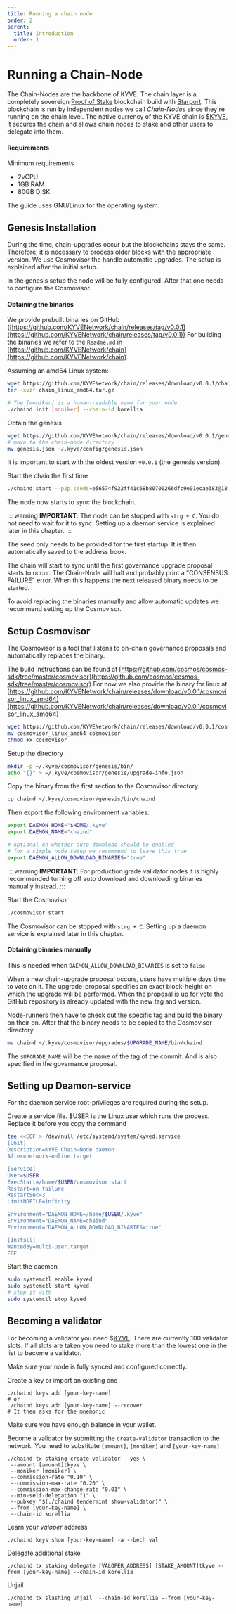 ```yaml
---
title: Running a chain node
order: 2
parent:
  title: Introduction
  order: 1
---
```


# Running a Chain-Node

The Chain-Nodes are the backbone of KYVE. The chain layer is a 
completely sovereign [Proof of Stake](https://en.wikipedia.org/wiki/Proof_of_stake)
blockchain build with [Starport](https://starport.com/). This 
blockchain is run by independent nodes we call _Chain-Nodes_ 
since they're running on the chain level. The native currency 
of the KYVE chain is $[KYVE](/basics/kyve.md), it secures the chain 
and allows chain nodes to stake and other users to delegate into them.


#### Requirements

Minimum requirements

- 2vCPU
- 1GB RAM
- 80GB DISK

The guide uses GNU/Linux for the operating system.

## Genesis Installation

During the time, chain-upgrades occur but the blockchains stays the same.
Therefore, it is necessary to process older blocks with the appropriate version.
We use Cosmovisor the handle automatic upgrades. The setup is explained after
the initial setup.

In the genesis setup the node will be fully configured. After that one needs to configure
the Cosmovisor.

#### Obtaining the binaries

We provide prebuilt binaries on GitHub ([https://github.com/KYVENetwork/chain/releases/tag/v0.0.1](https://github.com/KYVENetwork/chain/releases/tag/v0.0.1))
For building the binaries we refer to the `Readme.md` in [https://github.com/KYVENetwork/chain](https://github.com/KYVENetwork/chain).

Assuming an amd64 Linux system:
```bash
wget https://github.com/KYVENetwork/chain/releases/download/v0.0.1/chain_linux_amd64.tar.gz
tar -xvzf chain_linux_amd64.tar.gz

# The [moniker] is a human-readable name for your node
./chaind init [moniker] --chain-id korellia
```

Obtain the genesis
```bash
wget https://github.com/KYVENetwork/chain/releases/download/v0.0.1/genesis.json
# move to the chain-node directory
mv genesis.json ~/.kyve/config/genesis.json
```

It is important to start with the oldest version `v0.0.1` (the genesis version).

Start the chain the first time
```bash
./chaind start --p2p.seeds=e56574f922ff41c68b80700266dfc9e01ecae383@18.156.198.41:26656
```

The node now starts to sync the blockchain.

::: warning
**IMPORTANT**:
The node can be stopped with `strg + C`. You do not need to wait for it to sync. Setting up a daemon service is explained later in this chapter.
:::


The seed only needs to be provided for the first startup.
It is then automatically saved to the address book.

The chain will start to sync until the first governance upgrade
proposal starts to occur. The Chain-Node will halt and probably print a
"CONSENSUS FAILURE" error. When this happens the next released binary
needs to be started.

To avoid replacing the binaries manually and allow automatic updates
we recommend setting up the Cosmovisor.

## Setup Cosmovisor

The Cosmovisor is a tool that listens to on-chain governance proposals
and automatically replaces the binary.

The build instructions can be found at [https://github.com/cosmos/cosmos-sdk/tree/master/cosmovisor](https://github.com/cosmos/cosmos-sdk/tree/master/cosmovisor)
For now we also provide the binary for linux at [https://github.com/KYVENetwork/chain/releases/download/v0.0.1/cosmovisor_linux_amd64](https://github.com/KYVENetwork/chain/releases/download/v0.0.1/cosmovisor_linux_amd64)

```bash
wget https://github.com/KYVENetwork/chain/releases/download/v0.0.1/cosmovisor_linux_amd64
mv cosmovisor_linux_amd64 cosmovisor
chmod +x cosmovisor
```

Setup the directory
```bash
mkdir -p ~/.kyve/cosmovisor/genesis/bin/
echo "{}" > ~/.kyve/cosmovisor/genesis/upgrade-info.json
```

Copy the binary from the first section to the Cosmovisor directory.
```bash
cp chaind ~/.kyve/cosmovisor/genesis/bin/chaind
```

Then export the following environment variables:

```bash
export DAEMON_HOME="$HOME/.kyve"
export DAEMON_NAME="chaind"

# optional on whether auto-download should be enabled
# for a simple node setup we recommend to leave this true
export DAEMON_ALLOW_DOWNLOAD_BINARIES="true"
```
::: warning
**IMPORTANT**: For production grade validator nodes it is highly recommended turning off auto download and downloading binaries manually instead.
:::

Start the Cosmovisor
```bash
./cosmovisor start
```

The Cosmovisor can be stopped with `strg + C`. Setting up a daemon service is explained later in this chapter.


#### Obtaining binaries manually

This is needed when `DAEMON_ALLOW_DOWNLOAD_BINARIES` is set to `false`.

When a new chain-upgrade proposal occurs, users have multiple days time to vote on it.
The upgrade-proposal specifies an exact block-height on which the upgrade will be performed.
When the proposal is up for vote the GitHub repository is already updated with the new tag and version.

Node-runners then have to check out the specific tag and build the binary on their on.
After that the binary needs to be copied to the Cosmovisor directory.

```bash
mv chaind ~/.kyve/cosmovisor/upgrades/$UPGRADE_NAME/bin/chaind
```
The `$UPGRADE_NAME` will be the name of the tag of the commit. And is also specified 
in the governance proposal.


## Setting up Deamon-service

For the daemon service root-privileges are required during the setup.

Create a service file.
$USER is the Linux user which runs the process. Replace it before you copy the command

```bash
tee <<EOF > /dev/null /etc/systemd/system/kyved.service
[Unit]
Description=KYVE Chain-Node daemon
After=network-online.target

[Service]
User=$USER
ExecStart=/home/$USER/cosmovisor start
Restart=on-failure
RestartSec=3
LimitNOFILE=infinity

Environment="DAEMON_HOME=/home/$USER/.kyve"
Environment="DAEMON_NAME=chaind"
Environment="DAEMON_ALLOW_DOWNLOAD_BINARIES=true"

[Install]
WantedBy=multi-user.target
EOF
```

Start the daemon
```bash
sudo systemctl enable kyved
sudo systemctl start kyved
# stop it with
sudo systemctl stop kyved
```


## Becoming a validator

For becoming a validator you need $[KYVE](/basics/kyve.md).
There are currently 100 validator slots. If all slots are taken
you need to stake more than the lowest one in the list to become a validator.

Make sure your node is fully synced and configured correctly.

Create a key or import an existing one
```shell
./chaind keys add [your-key-name]
# or
./chaind keys add [your-key-name] --recover
# It then asks for the mnemonic
```

Make sure you have enough balance in your wallet.

Become a validator by submitting the `create-validator` transaction to the network.
You need to substitute `[amount]`, `[moniker]` and `[your-key-name]`

```
./chaind tx staking create-validator --yes \
 --amount [amount]tkyve \
 --moniker [moniker] \
 --commission-rate "0.10" \
 --commission-max-rate "0.20" \
 --commission-max-change-rate "0.01" \
 --min-self-delegation "1" \
 --pubkey "$(./chaind tendermint show-validator)" \
 --from [your-key-name] \
 --chain-id korellia
```

Learn your _valoper_ address
```
./chaind keys show [your-key-name] -a --bech val
```

Delegate additional stake

```
./chaind tx staking delegate [VALOPER_ADDRESS] [STAKE_AMOUNT]tkyve --from [your-key-name] --chain-id korellia
```

Unjail

```
./chaind tx slashing unjail  --chain-id korellia --from [your-key-name]
``` 
